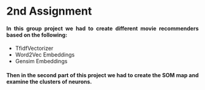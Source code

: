 # 2nd Assignment

<div align="justify"><h4>In this group project we had to create different movie recommenders based on the following:</h4></div>
<ul>
<li>TfidfVectorizer</li>
<li>Word2Vec Embeddings</li>
<li>Gensim Embeddings</li>
</ul>

<div align="justify"><h4>Then in the second part of this project we had to create the SOM map and examine the clusters of neurons.</h4></div>
